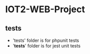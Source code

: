 # IOT2-WEB-Project

## tests
- 'tests' folder is for phpunit tests
- '__tests__' folder is for jest unit tests